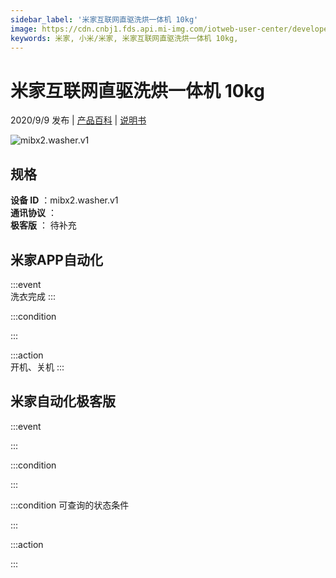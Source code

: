 ```yaml
---
sidebar_label: '米家互联网直驱洗烘一体机 10kg'
image: https://cdn.cnbj1.fds.api.mi-img.com/iotweb-user-center/developer_16790477254833bjMvxYh.png?GalaxyAccessKeyId=AKVGLQWBOVIRQ3XLEW&Expires=9223372036854775807&Signature=t925mcKyAoOUvWJ2w6V6563Mmss=
keywords: 米家, 小米/米家, 米家互联网直驱洗烘一体机 10kg, 
---
```

# 米家互联网直驱洗烘一体机 10kg

2020/9/9 发布 | [产品百科](https://home.mi.com/webapp/content/baike/product/index.html?model=mibx2.washer.v1/) | [说明书](https://home.mi.com/views/introduction.html?model=mibx2.washer.v1&region=cn)

![mibx2.washer.v1](https://cdn.cnbj1.fds.api.mi-img.com/iotweb-user-center/developer_16790477254833bjMvxYh.png?GalaxyAccessKeyId=AKVGLQWBOVIRQ3XLEW&Expires=9223372036854775807&Signature=t925mcKyAoOUvWJ2w6V6563Mmss=)

## 规格  
> 
**设备 ID** ：mibx2.washer.v1  
**通讯协议** ：  
**极客版**  ： 待补充 


## 米家APP自动化  

:::event  
洗衣完成
:::

:::condition  

:::

:::action   
开机、关机
:::

## 米家自动化极客版  

:::event  

:::

:::condition  

:::

:::condition 可查询的状态条件  

:::

:::action  

:::

        
